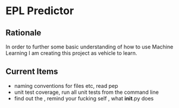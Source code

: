 # EPL Predictor
 
## Rationale
In order to further some basic understanding of how to use Machine 
Learning I am creating this project as vehicle to learn.

## Current Items
- naming conventions for files etc, read pep
- unit test coverage, run all unit tests from the command line
- find out the , remind your fucking self , what __init__.py does